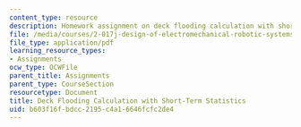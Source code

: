 ```yaml
---
content_type: resource
description: Homework assignment on deck flooding calculation with short-term statistics.
file: /media/courses/2-017j-design-of-electromechanical-robotic-systems-fall-2009/b603f16fbdcc2195c4a16646fcfc2de4_MIT2_017JF09_p18.pdf
file_type: application/pdf
learning_resource_types:
- Assignments
ocw_type: OCWFile
parent_title: Assignments
parent_type: CourseSection
resourcetype: Document
title: Deck Flooding Calculation with Short-Term Statistics
uid: b603f16f-bdcc-2195-c4a1-6646fcfc2de4
---
```

